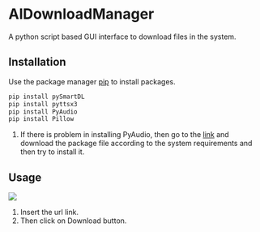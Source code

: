 # AlDownloadManager

A python script based GUI interface to download files in the system.

## Installation

Use the package manager [pip](https://pip.pypa.io/en/stable/) to install packages.

```bash
pip install pySmartDL
pip install pyttsx3
pip install PyAudio
pip install Pillow
```
1. If there is problem in installing PyAudio, then go to the [link](https://www.lfd.uci.edu/~gohlke/pythonlibs/) and download the package file according to the system requirements and then try to install it.

## Usage

![](/Capture.PNG)

1. Insert the url link. 
2. Then click on Download button.
